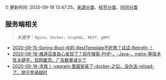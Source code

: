 :alarm_clock: 更新时间: 2020-09-18 13:47:25。[来源分类](../README.md)、[标签分类](../TAGS.md)、[时间分类](../TIMELINE.md)

## 服务端相关


> 关键字：`Nginx`、`Docker`、`GraphQL`、`REST`、`gRPC`



- [2020-09-15-Spring-Boot-中的-RestTemplate不好用？试试-Retrofit-！](https://www.ershicimi.com/p/616474b2dfa6d4ccff9b1e12bcebe965) 
- [2020-09-18-难道百度良心发现了？现在搜索-PHP-、-Java-、nginx-等技术性关键字，官网置顶，广告数量减少了](https://www.v2ex.com/t/708409) 
- [2020-09-18-求救！-vagrant-里面安装了-docker-之后，没办法-reload-了。提示登录超时](https://www.v2ex.com/t/708385) 